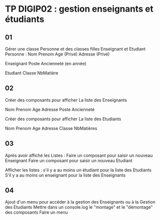 # TP DIGIP02 : gestion enseignants et étudiants

## 01
Gérer une classe Personne et des classes filles Enseignant et Etudiant
Personne :
Nom
Prenom
Age (Privé)
Adresse (Privé)

Enseignant
Poste
Ancienneté (en année)

Etudiant
Classe
NbMatière

## 02
Créer des composants pour afficher
La liste des Enseignants

Nom Prenom Age Adresse Poste Ancienneté

Créer des composants pour afficher
La liste des Etudiants

Nom Prenom Age Adresse Classe NbMatières

## 03
Après avoir affiché les Listes : 
Faire un composant pour saisir un nouveau Enseignant
Faire un composant pour saisir un nouveau Etudiant

Afficher les listes :
s'il y a au moins un étudiant pour la liste des Etudiants
S'il y a au moins un enseignant pour la liste des Enseignants

## 04
Ajout d'un menu pour accéder à la gestion des Enseignants ou à la Gestion des Etudiants
Mettre dans un console.log le "montage" et le "démontage" des composants
Faire un menu